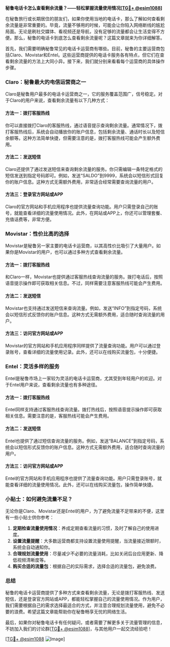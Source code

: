 **秘鲁电话卡怎么查看剩余流量？——轻松掌握流量使用情况[[TG💪+ @esim1088](https://t.me/s/esim1088)]**

在秘鲁旅行或长期居住的朋友们，如果你使用当地的电话卡，那么了解如何查看剩余流量是非常重要的。毕竟，流量不够用的时候，可能会让你陷入网络断线的尴尬局面。无论是刷社交媒体、看视频还是导航，没有足够的流量都会让生活变得不方便。那么，秘鲁的电话卡到底怎么查看剩余流量呢？这篇文章就来为你详细解答。

首先，我们需要明确秘鲁常见的电话卡运营商有哪些。目前，秘鲁的主要运营商包括Claro、Movistar和Entel。这些运营商提供的电话卡服务各有特点，但它们在查看剩余流量的方法上大同小异。接下来，我们就分别来看看每个运营商的具体操作步骤。

### Claro：秘鲁最大的电信运营商之一

Claro是秘鲁用户最多的电话卡运营商之一，它的服务覆盖范围广，信号稳定。对于Claro的用户来说，查看剩余流量有以下几种方式：

#### 方法一：拨打客服热线
你可以直接拨打Claro的客服热线，通过语音提示查询剩余流量。通常情况下，拨打客服热线后，系统会自动播放你的账户信息，包括剩余流量、通话时长以及短信余额等。这种方法简单快捷，但需要注意的是，拨打客服热线可能会产生额外费用。

#### 方法二：发送短信
Claro还提供了通过发送短信来查询剩余流量的服务。你只需编辑一条特定格式的短信发送到指定号码即可。例如，发送“SALDO”到9999，系统会以短信形式回复你的账户信息。这种方式无需额外费用，非常适合经常需要查询流量的用户。

#### 方法三：登录官方网站或APP
Claro的官方网站和手机应用程序也提供流量查询功能。用户只需登录自己的账号，就能查看详细的流量使用情况。此外，在网站或APP上，你还可以管理套餐、充值话费等，非常方便。

### Movistar：性价比高的选择

Movistar是秘鲁另一家主要的电话卡运营商，以其高性价比吸引了大量用户。如果你是Movistar的用户，也可以通过多种方式查看剩余流量。

#### 方法一：拨打客服热线
和Claro一样，Movistar也提供通过客服热线查询流量的服务。拨打电话后，按照语音提示操作即可获取相关信息。不过，同样需要注意客服热线可能会产生费用。

#### 方法二：发送短信
Movistar也支持通过发送短信来查询流量。例如，发送“INFO”到指定号码，系统会以短信形式反馈你的账户信息。这种方式无需额外费用，适合随时查询流量的用户。

#### 方法三：访问官方网站或APP
Movistar的官方网站和手机应用程序同样提供了流量查询功能。用户可以通过登录账号，查看详细的流量使用记录。此外，还可以在线购买流量包，十分便捷。

### Entel：灵活多样的服务

Entel是秘鲁市场上一家较为灵活的电话卡运营商，尤其受到年轻用户的欢迎。对于Entel用户来说，查看剩余流量也有多种途径。

#### 方法一：拨打客服热线
Entel同样支持通过客服热线查询流量。拨打热线后，按照语音提示操作即可获取相关信息。需要注意的是，客服热线可能会产生费用。

#### 方法二：发送短信
Entel也提供了通过短信查询流量的服务。例如，发送“BALANCE”到指定号码，系统会以短信形式反馈你的账户信息。这种方式无需额外费用，适合随时查询流量的用户。

#### 方法三：访问官方网站或APP
Entel的官方网站和手机应用程序也提供了流量查询功能。用户只需登录账号，就能查看详细的流量使用情况。此外，还可以在线购买流量包，操作简单快捷。

### 小贴士：如何避免流量不足？

无论你是Claro、Movistar还是Entel的用户，为了避免流量不足带来的不便，这里有一些小贴士供你参考：

1. **定期检查流量使用情况**：养成定期查看流量的习惯，及时了解自己的使用进度。
2. **设置流量提醒**：大多数运营商都支持设置流量使用提醒，当流量接近限额时，系统会自动通知你。
3. **合理规划流量使用**：尽量减少不必要的流量消耗，比如关闭后台应用更新、降低视频清晰度等。
4. **购买合适的流量包**：根据自己的实际需求，选择合适的流量包，避免浪费。

### 总结

秘鲁的电话卡运营商提供了多种方式来查看剩余流量，无论是拨打客服热线、发送短信，还是登录官方网站或APP，都能轻松掌握自己的流量使用情况。作为用户，我们需要根据自己的需求选择最适合的方式，并注意合理规划流量使用，避免不必要的浪费。希望这篇文章能帮助你在秘鲁畅享无忧的网络生活。

最后，如果你对秘鲁电话卡有任何疑问，或者需要了解更多关于流量管理的信息，不妨加入我们的讨论群[[TG💪+ @esim1088](https://t.me/s/esim1088)]，与其他用户一起交流经验吧！

[[TG💪+ @esim1088](https://t.me/s/esim1088) ![Image](https://i.postimg.cc/4NQfJmqS/Snipaste-2025-05-13-00-14-12.png)]